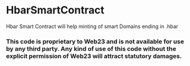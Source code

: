 # HbarSmartContract
Hbar Smart Contract will help minting of smart Domains ending in .hbar




### This code is proprietary to Web23 and is not available for use by any third party. Any kind of use of this code without the explicit permission of Web23 will attract statutory damages.

